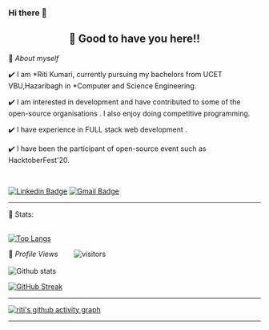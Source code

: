 ### Hi there 👋

<h2 align=center>👋 Good to have you here!!</h2>

🌱 *About myself*<br>

✔️ I am *Riti Kumari, currently pursuing my bachelors from UCET VBU,Hazaribagh in *Computer and Science Engineering. <br>

✔️ I am interested in  development and have contributed to some of the open-source organisations . I also enjoy doing competitive programming. <br>

✔️ I have experience in FULL stack web development .<br>

✔️ I have been the participant of  open-source event such as HacktoberFest'20.

<br>

[![Linkedin Badge](https://img.shields.io/badge/-RitiKumari-blue?style=flat-square&logo=Linkedin&logoColor=white&link=https://www.linkedin.com/in/riti2409/)](https://www.linkedin.com/in/riti2409/) 
[![Gmail Badge](https://img.shields.io/badge/-ritikumariupadhyay24@gmail.com-c14438?style=flat-square&logo=Gmail&logoColor=white&link=mailto:ritikumariupadhyay24@gmail.com)](mailto:ritikumariupadhyay24@gmail.com)

<hr>

 📶 Stats:<br><br>
 
 [![Top Langs](https://github-readme-stats.vercel.app/api/top-langs/?username=riti2409&theme=dark&layout=compact&align=right&width=40%)](https://github.com/anuraghazra/github-readme-stats)
 
🌱 *Profile Views*&nbsp;&nbsp;&nbsp;&nbsp;&nbsp;&nbsp;&nbsp;
![visitors](https://profile-counter.glitch.me/ritikumariupadhyay24/count.svg?align=center)
<br>
<br>
 ![Github stats](https://github-readme-stats.vercel.app/api?username=riti2409)



[![GitHub Streak](https://github-readme-streak-stats.herokuapp.com/?user=riti2409&currStreakNum=2FD3EB&fire=pink&sideLabels=F00&theme=nightowl)](https://git.io/streak-stats)       
         

---
 

[![riti's github activity graph](https://activity-graph.herokuapp.com/graph?username=riti2409&theme=react-dark)](https://github.com/riti2409/github-readme-activity-graph)

  

---
  </code>
</p>


<!-- ![My github stats](https://github-readme-stats.vercel.app/api?username=riti2409&show_icons=true&title_color=fff&icon_color=79ff97&text_color=9f9f9f&bg_color=151515&count_private=true&width=40%&align=left) 
<center><img src="https://logimp.files.wordpress.com/2019/01/viral-p-1.gif?w=736&zoom=2" align="right" width="30%"></center>




 -->

